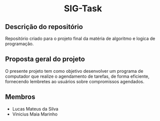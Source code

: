 <h1 align="center">SIG-Task</h1>



## Descrição do repositório 

Repositório criado para o projeto final da matéria de algoritmo e logica de programação. 

## Proposta geral do projeto

O presente projeto tem como objetivo desenvolver um programa de computador que realize o
agendamento de tarefas, de forma eficiente, fornecendo lembretes ao usuários sobre
compromissos agendados. 

## Membros

- Lucas Mateus da Silva
- Vinicius Maia Marinho